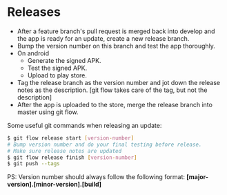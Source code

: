 # Releases
- After a feature branch's pull request is merged back into develop and the app is ready for an update, create a new release branch.
- Bump the version number on this branch and test the app thoroughly.
- On android
    - Generate the signed APK.
    - Test the signed APK.
    - Upload to play store.
- Tag the release branch as the version number and jot down the release notes as the description. [git flow takes care of the tag, but not the description]
- After the app is uploaded to the store, merge the release branch into master using git flow.

Some useful git commands when releasing an update:
```sh
$ git flow release start [version-number]
# Bump version number and do your final testing before release.
# Make sure release notes are updated
$ git flow release finish [version-number]
$ git push --tags
```
PS: Version number should always follow the following format:    **[major-version].[minor-version].[build]**
